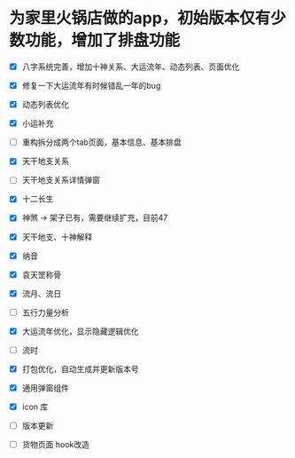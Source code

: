 # 为家里火锅店做的app，初始版本仅有少数功能，增加了排盘功能

- [x] 八字系统完善，增加十神关系、大运流年、动态列表、页面优化
- [x] 修复一下大运流年有时候错乱一年的bug
- [x] 动态列表优化
- [x] 小运补充
- [ ] 重构拆分成两个tab页面，基本信息、基本排盘
- [x] 天干地支关系
- [ ] 天干地支关系详情弹窗
- [x] 十二长生
- [x] 神煞 -> 架子已有，需要继续扩充，目前47
- [x] 天干地支、十神解释
- [x] 纳音
- [x] 袁天罡称骨
- [x] 流月、流日
- [ ] 五行力量分析
- [x] 大运流年优化，显示隐藏逻辑优化
- [ ] 流时

- [x] 打包优化，自动生成并更新版本号
- [x] 通用弹窗组件
- [x] icon 库
- [ ] 版本更新
- [ ] 货物页面 hook改造